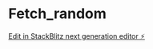 # Fetch_random

[Edit in StackBlitz next generation editor ⚡️](https://stackblitz.com/~/github.com/darwin007/Fetch_random)